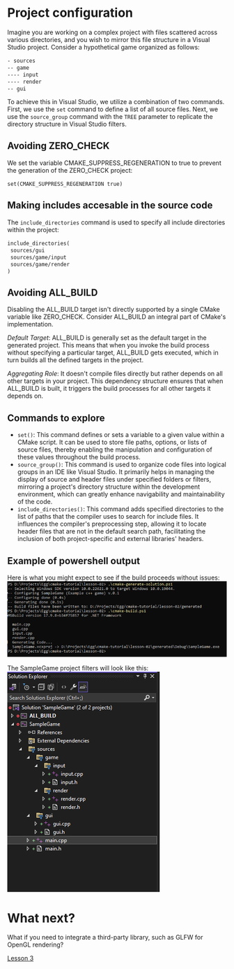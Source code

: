# Project configuration
Imagine you are working on a complex project with files scattered across various directories, and you wish to mirror this file structure in a Visual Studio project. Consider a hypothetical game organized as follows:

~~~
- sources
-- game
---- input
---- render
-- gui
~~~

To achieve this in Visual Studio, we utilize a combination of two commands. First, we use the `set` command to define a list of all source files. Next, we use the `source_group` command with the `TREE` parameter to replicate the directory structure in Visual Studio filters.


## Avoiding ZERO_CHECK
We set the variable CMAKE_SUPPRESS_REGENERATION to true to prevent the generation of the ZERO_CHECK project:

~~~
set(CMAKE_SUPPRESS_REGENERATION true)
~~~


## Making includes accesable in the source code
The `include_directories` command is used to specify all include directories within the project:

~~~
include_directories(
 sources/gui
 sources/game/input
 sources/game/render
)
~~~

## Avoiding ALL_BUILD
Disabling the ALL_BUILD target isn't directly supported by a single CMake variable like ZERO_CHECK. Consider ALL_BUILD an integral part of CMake's implementation.

*Default Target*: ALL_BUILD is generally set as the default target in the generated project. This means that when you invoke the build process without specifying a particular target, ALL_BUILD gets executed, which in turn builds all the defined targets in the project.

*Aggregating Role*: It doesn't compile files directly but rather depends on all other targets in your project. This dependency structure ensures that when ALL_BUILD is built, it triggers the build processes for all other targets it depends on.

## Commands to explore
- `set()`: This command defines or sets a variable to a given value within a CMake script. It can be used to store file paths, options, or lists of source files, thereby enabling the manipulation and configuration of these values throughout the build process.
- `source_group()`: This command is used to organize code files into logical groups in an IDE like Visual Studio. It primarily helps in managing the display of source and header files under specified folders or filters, mirroring a project's directory structure within the development environment, which can greatly enhance navigability and maintainability of the code.
- `include_directories()`: This command adds specified directories to the list of paths that the compiler uses to search for include files. It influences the compiler's preprocessing step, allowing it to locate header files that are not in the default search path, facilitating the inclusion of both project-specific and external libraries' headers.

## Example of powershell output
Here is what you might expect to see if the build proceeds without issues:
![Screenshot 1](documentation/Screenshot_1.png)

The SampleGame project filters will look like this:
![Screenshot 2](documentation/Screenshot_2.png)

# What next?
What if you need to integrate a third-party library, such as GLFW for OpenGL rendering?

[Lesson 3](../lesson-03/readme.md)